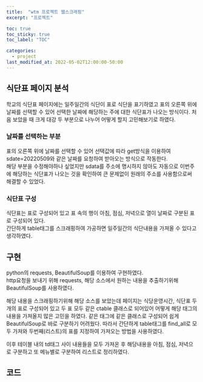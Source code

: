 ```yaml
---
title:  "wtm 프로젝트 웹스크래핑"
excerpt: "프로젝트"

toc: true
toc_sticky: true
toc_label: "TOC"

categories:
  - project
last_modified_at: 2022-05-02T12:00:00-50:00
---
```


## 식단표 페이지 분석
학교의 식단표 페이지에는 일주일간의 식단이 표로 식단을 표기하였고 표의 오른쪽 위에 날짜를 선택할 수 있어 선택한 날짜에 해당하는 주에 대한 식단표가 나오는 방식이다.
처음 보았을 때 크게 대강 두 부분으로 나누어 어떻게 할지 고민해보기로 하였다.  
### 날짜를 선택하는 부분
표의 오른쪽 위에 날짜를 선택할 수 있어 선택값에 따라 get방식을 이용하여 sdate=20220509와 같은 날짜를 요청하여 받아오는 방식으로 작동한다.  
해당 부분을 수정해야하나 싶었지만 sdata를 주소에 명시하지 않아도 자동으로 이번주에 해당하는 식단표가 나오는 것을 확인하여 큰 문제없이 원래의 주소를 사용함으로써 해결할 수 있었다.
### 식단표 구성
식단표는 표로 구성되어 있고 표 속의 행이 아침, 점심, 저녁으로 열이 날짜로 구분된 표로 구성되어 있다.  
간단하게 table태그를 스크래핑하여 가공하면 일주일간의 식단내용을 가져올 수 있다고 생각하였다.

## 구현
python의 requests, BeautifulSoup를 이용하여 구현하였다.  
http요청을 보내기 위해 requests, 해당 소스에서 원하는 내용을 추출하기위해 BeautifulSoup를 사용하였다.

해당 내용을 스크래핑하기위해 해당 소스를 보았는데 페이지는 식당운영시간, 식단표 두개의 표로 구성되어 있고 두 표 모두 같은 ctable 클래스로 되어있어 어떻게 해당 태그의 내용을 가져올지 많은 고민을 하였다. 같은 태그에 같은 클래스로 구성되어 쉽게 BeautifulSoup로 바로 구분하기 어려웠다. 따라서 간단하게 table태그를 find_all로 모두 가져와 두번째(리스트)의 표를 지정하여 가져오는 방법을 사용하였다.  

이후 테이블 내의 td태그 사이 내용들을 모두 가져온 후 해당내용을 아침, 점심, 저녁으로 구분하고 또 메뉴별로 구분하여 리스트로 정리하였다.  

## 코드
<script src="https://gist.github.com/an-jiohh/3683f0567a1490bf47b7d59596710936.js"></script>